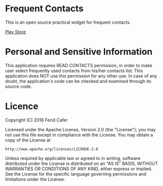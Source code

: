# Frequent Contacts

This is an open source practical widget for frequent contacts.

[Play Store](https://play.google.com/store/apps/details?id=com.ferid.app.frequentcontacts)


# Personal and Sensitive Information

This application requires READ CONTACTS permission, in order to make user select frequently used contacts from his/her contacts list.
This application does NOT use this permission for any other use. In case of any doubt, the application's code can be checked and examined through its source code.


# Licence

Copyright (C) 2016 Ferid Cafer

Licensed under the Apache License, Version 2.0 (the "License");
you may not use this file except in compliance with the License.
You may obtain a copy of the License at

    http://www.apache.org/licenses/LICENSE-2.0

Unless required by applicable law or agreed to in writing, software
distributed under the License is distributed on an "AS IS" BASIS,
WITHOUT WARRANTIES OR CONDITIONS OF ANY KIND, either express or implied.
See the License for the specific language governing permissions and
limitations under the License.
